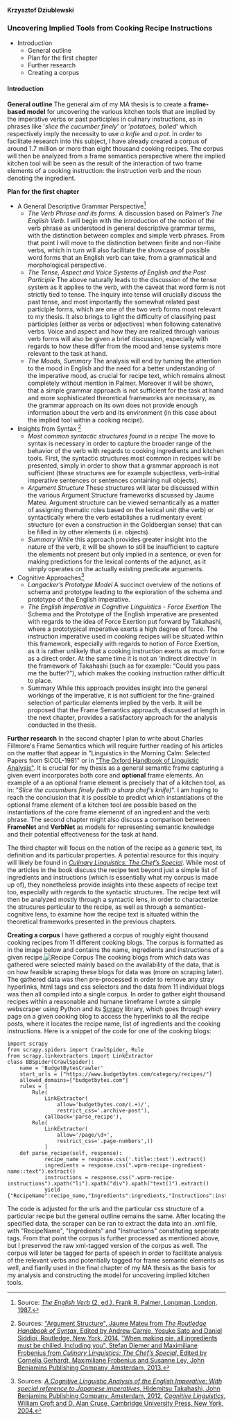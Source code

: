 **Krzysztof Dziublewski**

### Uncovering Implied Tools from Cooking Recipe Instructions

* Introduction
  * General outline
  * Plan for the first chapter
  * Further research
  * Creating a corpus
#### Introduction

**General outline**
The general aim of my MA thesis is to create a **frame-based model** for uncovering the various kitchen tools that are implied by the imperative verbs or past participles in culinary instructions, as in phrases like '_slice the cucumber finely_' or '_potatoes, boiled_' which respectively imply the necessity to use _a knfie_ and _a pot_. In order to facilitate research into this subject, I have already created a corpus of around 1.7 million or more than eight thousand cooking recipes. The corpus will then be analyzed from a frame semantics perspective where the implied kitchen tool will be seen as the result of the interaction of two frame elements of a cooking instruction: the instruction verb and the noun denoting the ingredient.

**Plan for the first chapter**
* A General Descriptive Grammar Perspective[^1]
  * _The Verb Phrase and its forms._
   A discussion based on Palmer’s _The English Verb_. I will begin with the introduction of the notion of the verb phrase as understood in general descriptive grammar terms, with the distinction between complex and simple verb phrases. From that point I will move to the distinction between finite and non-finite verbs, which in turn will also facilitate the showcase of possible word forms that an English verb can take, from a grammatical and morphological perspective.
  * _The Tense, Aspect and Voice Systems of English and the Past Participle_
   The above naturally leads to the discussion of the tense system as it applies to the verb, with the caveat that word form is not strictly tied to tense. The inquiry into tense will crucially discuss the past tense, and most importantly the somewhat related past participle forms, which are one of the two verb forms most relevant to my thesis. It also brings to light the difficulty of classifying past participles (either as verbs or adjectives) when following catenative verbs. Voice and aspect and how they are realized through various verb forms will also be given a brief discussion, especially with regards to how these differ from the mood and tense systems more relevant to the task at hand.
  * _The Moods, Summary_
   The analysis will end by turning the attention to the mood in English and the need for a better understanding of the imperative mood, as crucial for recipe text, which remains almost completely without mention in Palmer. Moreover it will be shown, that a simple grammar approach is not sufficient for the task at hand and more sophisticated theoretical frameworks are necessary, as the grammar approach on its own does not provide enough information about the verb and its environment (in this case about the implied tool within a cooking recipe).
  [^1]: Source: [_The English Verb_ (2. ed.), Frank R. Palmer, Longman, London, 1987.](https://books.google.pl/books?id=HSN6AAAAIAAJ&dq=the%20english%20verb&source=gbs_book_other_versions)
* Insights from Syntax [^2]
  * _Most common syntactic structures found in a recipe_
  The move to syntax is necessary in order to capture the broader range of the behavior of the verb with regards to cooking ingredients and kitchen tools. First, the syntactic structures most common in recipes will be presented, simply in order to show that a grammar approach is not sufficient (these structures are for example subjectless, verb-initial imperative sentences or sentences containing null objects).
  * _Argument Structure_
  These structures will later be discussed within the various Argument Structure frameworks discussed by Jaume Mateu. Argument structure can be viewed semantically as a matter of assigning thematic roles based on the lexical unit (the verb) or syntactically where the verb establishes a rudimentary event structure (or even a construction in the Goldbergian sense) that can be filled in by other elements (i.e. objects).
  * _Summary_
  While this approach provides greater insight into the nature of the verb, it will be shown to still be insufficient to capture the elements not present but only implied in a sentence, or even for making predictions for the lexical contents of the adjunct, as it simply operates on the actually existing predicate arguments.
  [^2]: Sources: ["Argument Structure", Jaume Mateu from _The Routledge Handbook of Syntax_, Edited by Andrew Carnie, Yosuke Sato and Daniel Siddiqi, Routledge, New York, 2014.](https://books.google.pl/books/about/The_Routledge_Handbook_of_Syntax.html?id=KAbCjgEACAAJ&source=kp_book_description&redir_esc=y)
  ["When making pie, all ingredients must be chilled. Including you", Stefan Diemer and Maximiliane Frobenius from _Culinary Linguistics: The Chef’s Special_, Edited by Cornelia Gerhardt, Maximiliane Frobenius and Susanne Ley, John Benjamins Publishing Company, Amsterdam, 2013.](https://books.google.pl/books?id=zXVoAAAAQBAJ&dq=culinary+linguistics&source=gbs_navlinks_s)
* Cognitive Approaches[^3]
	* _Langacker’s Prototype Model_
	 A succinct overview of the notions of schema and prototype leading to the exploration of the schema and prototype of the English imperative.
	* _The English Imperative in Cognitive Linguistics - Force Exertion_
	The Schema and the Prototype of the English imperative are presented with regards to the idea of Force Exertion put forward by Takahashi, where a prototypical imperative exerts a high degree of force. The instruction imperative used in cooking recipes will be situated within this framework, especially with regards to notion of Force Exertion, as it is rather unlikely that a cooking instruction exerts as much force as a direct order. At the same time it is not an ‘indirect directive’ in the framework of Takahashi (such as for example: “Could you pass me the butter?”), which makes the cooking instruction rather difficult to place.
  * Summary
  While this approach provides insight into the general workings of the imperative, it is not sufficient for the fine-grained selection of particular elements implied by the verb. It will be proposed that the Frame Semantics approach, discussed at length in the next chapter, provides a satisfactory approach for the analysis conducted in the thesis.
[^3]: Sources: [_A Cognitive Linguistic Analysis of the English Imperative: With special reference to Japanese imperatives_, Hidemitsu Takahashi, John Benjamins Publishing Company, Amsterdam, 2012.](https://books.google.pl/books?id=cDcQxPFOM3kC&dq=A+Cognitive+Linguistic+Analysis+of+the+English+Imperative:+With+special+reference+to+Japanese+imperatives&source=gbs_navlinks_s)
[_Cognitive Linguistics_, William Croft and D. Alan Cruse, Cambridge University Press, New York, 2004.](https://books.google.pl/books?id=I6Z9H-eRSgoC&dq=cognitive+linguistics&source=gbs_navlinks_s)

**Further research**
In the second chapter I plan to write about Charles Fillmore's Frame Semantics which will require further reading of his articles on the matter that appear in "Linguistics in the Morning Calm: Selected Papers from SICOL-1981" or in ["The Oxford Handbook of Linguistic Analysis"](https://books.google.pl/books/about/The_Oxford_Handbook_of_Linguistic_Analys.html?id=QCJ5BgAAQBAJ&redir_esc=y). It is crucial for my thesis as a general semantic frame capturing a given event incorporates both core and **optional** frame elements. An example of a an optional frame element is precisely that of a kitchen tool, as in: "_Slice the cucumbers finely (with a sharp chef's knife)_". I am hoping to reach the conclusion that it is possible to predict which instantiations of the optional frame element of a kitchen tool are possible based on the instantiations of the core frame elemennt of an ingredient and the verb phrase. The second chapter might also discuss a comparison between **FrameNet** and **VerbNet** as models for representing semantic knowledge and their potential effectiveness for the task at hand.

The third chapter will focus on the notion of the recipe as a generic text, its definition and its particular properties. A potential resource for this inquiry will likely be found in [_Culinary Linguistics: The Chef’s Special_](https://books.google.pl/books?id=zXVoAAAAQBAJ&dq=culinary+linguistics&source=gbs_navlinks_s). While most of the articles in the book discuss the recipe text beyond just a simple list of ingredients and instructions (which is essentially what my corpus is made up of), they nonetheless provide insights into these aspects of recipe text too, especially with regards to the syntactic structures. The recipe text will then be analyzed mostly through a syntactic lens, in order to characterize the strucures particular to the recipe, as well as through a semantico-cognitive lens, to examine how the recipe text is situated within the theoretical frameworks presented in the previous chapters.

**Creating a corpus**
I have gathered a corpus of roughly eight thousand cooking recipes from 11 different cooking blogs. The corpus is formatted as in the image below and contains the name, ingredients and instructions of a given recipe.![Recipe Corpus](https://i.imgur.com/4f9cnLM.jpg)
The cooking blogs from which data was gathered were selected mainly based on the availability of the data, that is on how feasible scraping these blogs for data was (more on scraping later). The gathered data was then pre-processed in order to remove any stray hyperlinks, html tags and css selectors and the data from 11 individual blogs was then all compiled into a single corpus.
In order to gather eight thousand recipes within a reasonable and humane timeframe I wrote a simple webscraper using Python and its [Scrapy](https://scrapy.org/) library, which goes through every page on a given cooking blog to access the hyperlinks to all the recipe posts, where it locates the recipe name, list of ingredients and the cooking instructions. Here is a snippet of the code for one of the cooking blogs:
```
import scrapy
from scrapy.spiders import CrawlSpider, Rule
from scrapy.linkextractors import LinkExtractor
class BBSpider(CrawlSpider):
    name = 'BudgetBytesCrawler'
    start_urls = ["https://www.budgetbytes.com/category/recipes/"]
    allowed_domains=["budgetbytes.com"]
    rules = [
        Rule(
            LinkExtractor(
                allow='budgetbytes.com/(.+)/',
                restrict_css='.archive-post'),
            callback='parse_recipe'),
        Rule(
            LinkExtractor(
                allow='/page/\d+',
                restrict_css='.page-numbers',))
        	]
    def parse_recipe(self, response):
            recipe_name = response.css('.title::text').extract()
            ingredients = response.css(".wprm-recipe-ingredient-name::text").extract()
            instructions = response.css(".wprm-recipe-instructions").xpath("li").xpath("div").xpath("text()").extract()
            yield {"RecipeName":recipe_name,"Ingredients":ingredients,"Instructions":instructions}
```
The code is adjusted for the urls and the particular css structure of a particular recipe but the general outline remains the same. After locating the specified data, the scraper can be ran to extract the data into an .xml file, with "RecipeName", "Ingredients" and "Instructions" constituting seperate tags. From that point the corpus is further processed as mentioned above, but I preserved the raw xml-tagged version of the corpus as well. The corpus will later be tagged for parts of speech in order to facilitate analysis of the relevant verbs and potentially tagged for frame semantic elements as well, and fianlly used in the final chapter of my MA thesis as the basis for my analysis and constructing the model for uncovering implied kitchen tools.
